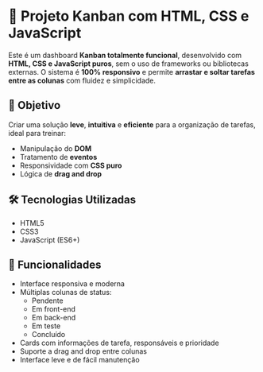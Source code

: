 # 🧩 Projeto Kanban com HTML, CSS e JavaScript

Este é um dashboard **Kanban totalmente funcional**, desenvolvido com **HTML, CSS e JavaScript puros**, sem o uso de frameworks ou bibliotecas externas. O sistema é **100% responsivo** e permite **arrastar e soltar tarefas entre as colunas** com fluidez e simplicidade.

## 🎯 Objetivo

Criar uma solução **leve**, **intuitiva** e **eficiente** para a organização de tarefas, ideal para treinar:
- Manipulação do **DOM**
- Tratamento de **eventos**
- Responsividade com **CSS puro**
- Lógica de **drag and drop**

## 🛠️ Tecnologias Utilizadas

- HTML5
- CSS3
- JavaScript (ES6+)

## 🧱 Funcionalidades

- Interface responsiva e moderna
- Múltiplas colunas de status:
  - Pendente
  - Em front-end
  - Em back-end
  - Em teste
  - Concluído
- Cards com informações de tarefa, responsáveis e prioridade
- Suporte a drag and drop entre colunas
- Interface leve e de fácil manutenção
